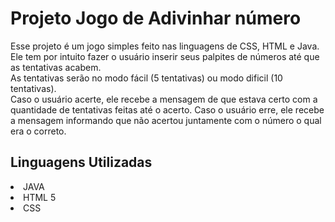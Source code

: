 # Projeto Jogo de Adivinhar número

Esse projeto é um jogo simples feito nas linguagens de CSS, HTML e Java. Ele tem por intuito fazer o usuário inserir seus palpites de números até que as tentativas acabem. <br>
As tentativas serão no modo fácil (5 tentativas) ou modo dificil (10 tentativas).<br>
Caso o usuário acerte, ele recebe a mensagem de que estava certo com a quantidade de tentativas feitas até o acerto.
Caso o usuário erre, ele recebe a mensagem informando que não acertou juntamente com o número o qual era o correto. <br>

<h2>  Linguagens Utilizadas  </h2>

<li>  JAVA </li>
<li> HTML 5 </li>
<li> CSS </li>
